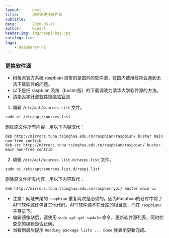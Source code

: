 ```yaml
---
layout:     post
title:      树莓派更换软件源
subtitle:   
date:       2020-05-13
author:     Kpearl
header-img: img/raspi-bg1.jpg
catalog: true
tags:
    - Raspberry Pi
---
```



### 更换软件源
- 树莓派官方系统 raspbian 自带的是国外的软件源，在国内使用经常会遇到无法下载软件的问题。
- 以下是把 raspbian 系统（buster版）的下载源改为清华大学软件源的方法。
- [清华大学开源软件镜像站官网](https://mirror.tuna.tsinghua.edu.cn/help/raspbian/)

1. 编辑 `/etc/apt/sources.list` 文件。
```
sudo vi /etc/apt/sources.list
```
删除原文件所有内容，用以下内容取代：
```
deb http://mirrors.tuna.tsinghua.edu.cn/raspbian/raspbian/ buster main non-free contrib
deb-src http://mirrors.tuna.tsinghua.edu.cn/raspbian/raspbian/ buster main non-free contrib
```
2. 编辑 `/etc/apt/sources.list.d/raspi.list` 文件。
```
sudo vi /etc/apt/sources.list.d/raspi.list
```
删除原文件所有内容，用以下内容取代：
```
deb http://mirrors.tuna.tsinghua.edu.cn/raspberrypi/ buster main ui
```

- 注意：网址末尾的 ```raspbian``` 重复两次是必须的。因为Raspbian的仓库中除了APT软件源还包含其他代码。APT软件源不在仓库的根目录，而在 ```raspbian/``` 子目录下。
- 编辑镜像站后，请使用 ```sudo apt-get update``` 命令，更新软件源列表，同时检查您的编辑是否正确。
- 当看到最后提示 ```Reading package lists ... Done``` 就表示更新完成。
